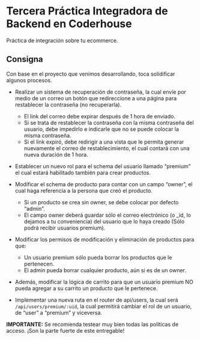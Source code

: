 # Tercera Práctica Integradora de Backend en Coderhouse

Práctica de integración sobre tu ecommerce.

## Consigna

Con base en el proyecto que venimos desarrollando, toca solidificar algunos procesos.

- Realizar un sistema de recuperación de contraseña, la cual envíe por medio de un correo un botón que redireccione a una página para restablecer la contraseña (no recuperarla).
    - El link del correo debe expirar después de 1 hora de enviado.
    - Si se trata de restablecer la contraseña con la misma contraseña del usuario, debe impedirlo e indicarle que no se puede colocar la misma contraseña.
    - Si el link expiró, debe redirigir a una vista que le permita generar nuevamente el correo de restablecimiento, el cual contará con una nueva duración de 1 hora.

- Establecer un nuevo rol para el schema del usuario llamado “premium” el cual estará habilitado también para crear productos.

- Modificar el schema de producto para contar con un campo “owner”, el cual haga referencia a la persona que creó el producto.
    - Si un producto se crea sin owner, se debe colocar por defecto “admin”.
    - El campo owner deberá guardar sólo el correo electrónico (o _id, lo dejamos a tu conveniencia) del usuario que lo haya creado (Sólo podrá recibir usuarios premium).

- Modificar los permisos de modificación y eliminación de productos para que:
    - Un usuario premium sólo pueda borrar los productos que le pertenecen.
    - El admin pueda borrar cualquier producto, aún si es de un owner.

- Además, modificar la lógica de carrito para que un usuario premium NO pueda agregar a su carrito un producto que le pertenece.

- Implementar una nueva ruta en el router de api/users, la cual será `/api/users/premium/:uid`, la cual permitirá cambiar el rol de un usuario, de “user” a “premium” y viceversa.

**IMPORTANTE:** Se recomienda testear muy bien todas las políticas de acceso. ¡Son la parte fuerte de este entregable!
